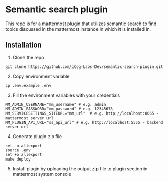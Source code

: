 # Semantic search plugin

This repo is for a mattermost plugin that utilizes semantic search to find topics discussed in the mattermost instance in which it is installed in.

## Installation

1. Clone the repo
```
git clone https://github.com/iCog-Labs-Dev/semantic-search-plugin.git
```
2. Copy environment variable
```
cp .env.example .env
```
3. Fill the environment variables with your credentials
```
MM_ADMIN_USERNAME="mm_username" # e.g. admin
MM_ADMIN_PASSWORD="mm_password" # e.g. 12345678
MM_SERVICESETTINGS_SITEURL="mm_url"  # e.g. http://localhost:8065 - mattermost server url
MM_PLUGIN_API_URL="ss_api_url" # e.g. http://localhost:5555 - backend server url
```
4. Generate plugin zip file
```
set -o allexport
source .env
set +o allexport
make deploy
```
5. Install plugin by uploading the output zip file to plugin section in mattermost system console
